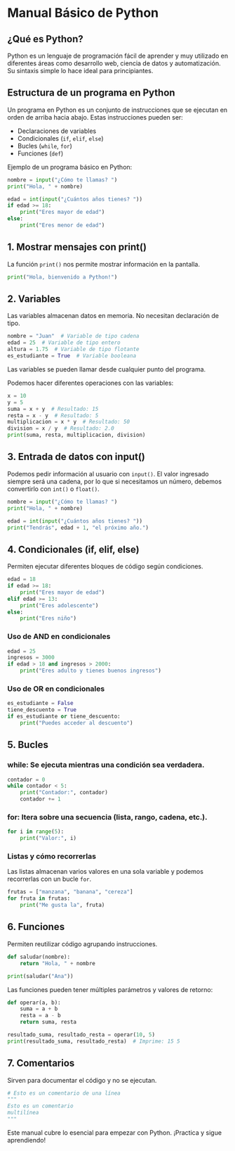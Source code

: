 # Manual Básico de Python

## ¿Qué es Python?

Python es un lenguaje de programación fácil de aprender y muy utilizado en diferentes áreas como desarrollo web, ciencia de datos y automatización. Su sintaxis simple lo hace ideal para principiantes.

## Estructura de un programa en Python

Un programa en Python es un conjunto de instrucciones que se ejecutan en orden de arriba hacia abajo. Estas instrucciones pueden ser:

- Declaraciones de variables
- Condicionales (`if`, `elif`, `else`)
- Bucles (`while`, `for`)
- Funciones (`def`)

Ejemplo de un programa básico en Python:

```python
nombre = input("¿Cómo te llamas? ")
print("Hola, " + nombre)

edad = int(input("¿Cuántos años tienes? "))
if edad >= 18:
    print("Eres mayor de edad")
else:
    print("Eres menor de edad")
```

## 1. Mostrar mensajes con print()

La función `print()` nos permite mostrar información en la pantalla.

```python
print("Hola, bienvenido a Python!")
```

## 2. Variables

Las variables almacenan datos en memoria. No necesitan declaración de tipo.

```python
nombre = "Juan"  # Variable de tipo cadena
edad = 25  # Variable de tipo entero
altura = 1.75  # Variable de tipo flotante
es_estudiante = True  # Variable booleana
```

Las variables se pueden llamar desde cualquier punto del programa.

Podemos hacer diferentes operaciones con las variables:

```python
x = 10
y = 5
suma = x + y  # Resultado: 15
resta = x - y  # Resultado: 5
multiplicacion = x * y  # Resultado: 50
division = x / y  # Resultado: 2.0
print(suma, resta, multiplicacion, division)
```

## 3. Entrada de datos con input()

Podemos pedir información al usuario con `input()`. El valor ingresado siempre será una cadena, por lo que si necesitamos un número, debemos convertirlo con `int()` o `float()`.

```python
nombre = input("¿Cómo te llamas? ")
print("Hola, " + nombre)

edad = int(input("¿Cuántos años tienes? "))
print("Tendrás", edad + 1, "el próximo año.")
```

## 4. Condicionales (if, elif, else)

Permiten ejecutar diferentes bloques de código según condiciones.

```python
edad = 18
if edad >= 18:
    print("Eres mayor de edad")
elif edad >= 13:
    print("Eres adolescente")
else:
    print("Eres niño")
```

### Uso de AND en condicionales

```python
edad = 25
ingresos = 3000
if edad > 18 and ingresos > 2000:
    print("Eres adulto y tienes buenos ingresos")
```

### Uso de OR en condicionales

```python
es_estudiante = False
tiene_descuento = True
if es_estudiante or tiene_descuento:
    print("Puedes acceder al descuento")
```

## 5. Bucles

### **while**: Se ejecuta mientras una condición sea verdadera.

```python
contador = 0
while contador < 5:
    print("Contador:", contador)
    contador += 1
```

### **for**: Itera sobre una secuencia (lista, rango, cadena, etc.).

```python
for i in range(5):
    print("Valor:", i)
```

### **Listas y cómo recorrerlas**

Las listas almacenan varios valores en una sola variable y podemos recorrerlas con un bucle `for`.

```python
frutas = ["manzana", "banana", "cereza"]
for fruta in frutas:
    print("Me gusta la", fruta)
```

## 6. Funciones

Permiten reutilizar código agrupando instrucciones.

```python
def saludar(nombre):
    return "Hola, " + nombre

print(saludar("Ana"))
```

Las funciones pueden tener múltiples parámetros y valores de retorno:

```python
def operar(a, b):
    suma = a + b
    resta = a - b
    return suma, resta

resultado_suma, resultado_resta = operar(10, 5)
print(resultado_suma, resultado_resta)  # Imprime: 15 5
```

## 7. Comentarios

Sirven para documentar el código y no se ejecutan.

```python
# Esto es un comentario de una línea
"""
Esto es un comentario
multilínea
"""
```

Este manual cubre lo esencial para empezar con Python. ¡Practica y sigue aprendiendo!
